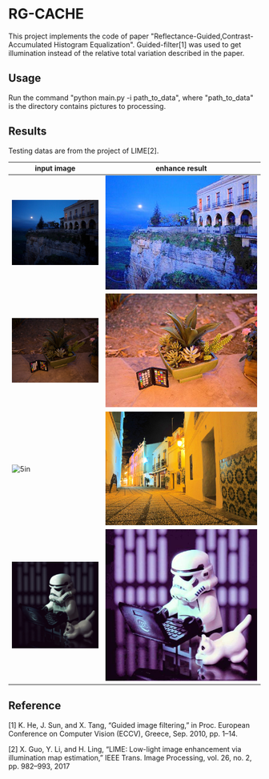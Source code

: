 # RG-CACHE

This project implements the code of paper "Reflectance-Guided,Contrast-Accumulated Histogram Equalization". Guided-filter[1] was used to get illumination instead of the relative total variation described in the paper.

## Usage

Run the command "python main.py -i path_to_data", where "path_to_data" is the directory contains pictures to processing.

## Results
Testing datas are from the project of LIME[2].

input image|enhance result
----|----
![2in](https://github.com/DavidQiuChao/RG-CACHE/blob/main/figs/2.bmp)|![2out](https://github.com/DavidQiuChao/RG-CACHE/blob/main/figs/2_res.jpg)
![3in](https://github.com/DavidQiuChao/RG-CACHE/blob/main/figs/3.bmp)|![3out](https://github.com/DavidQiuChao/RG-CACHE/blob/main/figs/3_res.jpg)
![5in](https://github.com/DavidQiuChao/RG-CACHE/blob/main/figs/5.bmp)|![5out](https://github.com/DavidQiuChao/RG-CACHE/blob/main/figs/5_res.jpg)
![7in](https://github.com/DavidQiuChao/RG-CACHE/blob/main/figs/7.bmp)|![7out](https://github.com/DavidQiuChao/RG-CACHE/blob/main/figs/7_res.jpg)


## Reference

[1] K. He, J. Sun, and X. Tang, “Guided image filtering,” in Proc. European Conference on Computer Vision (ECCV), Greece, Sep. 2010, pp. 1–14.

[2] X. Guo, Y. Li, and H. Ling, “LIME: Low-light image enhancement via illumination map estimation,” IEEE Trans. Image Processing, vol. 26, no. 2, pp. 982–993, 2017
